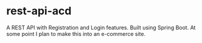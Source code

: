 # rest-api-acd

A REST API with Registration and Login features. Built using Spring Boot. At some point I plan to make this into an e-commerce site.
